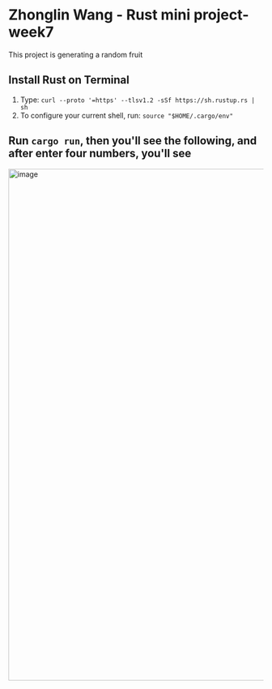# Zhonglin Wang - Rust mini project-week7
This project is generating a random fruit

## Install Rust on Terminal
1. Type: `curl --proto '=https' --tlsv1.2 -sSf https://sh.rustup.rs | sh`
2. To configure your current shell, run: `source "$HOME/.cargo/env"`

## Run `cargo run`, then you'll see the following, and after enter four numbers, you'll see
<img width="1010" alt="image" src="https://user-images.githubusercontent.com/112585430/230209874-f30b8bf0-e4b6-4372-8306-c9df52b84576.png">
